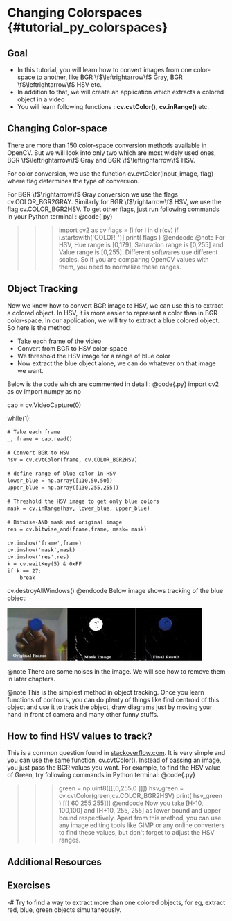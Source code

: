 Changing Colorspaces {#tutorial_py_colorspaces}
====================

Goal
----

-   In this tutorial, you will learn how to convert images from one color-space to another, like
    BGR \f$\leftrightarrow\f$ Gray, BGR \f$\leftrightarrow\f$ HSV etc.
-   In addition to that, we will create an application which extracts a colored object in a video
-   You will learn following functions : **cv.cvtColor()**, **cv.inRange()** etc.

Changing Color-space
--------------------

There are more than 150 color-space conversion methods available in OpenCV. But we will look into
only two which are most widely used ones, BGR \f$\leftrightarrow\f$ Gray and BGR \f$\leftrightarrow\f$ HSV.

For color conversion, we use the function cv.cvtColor(input_image, flag) where flag determines the
type of conversion.

For BGR \f$\rightarrow\f$ Gray conversion we use the flags cv.COLOR_BGR2GRAY. Similarly for BGR
\f$\rightarrow\f$ HSV, we use the flag cv.COLOR_BGR2HSV. To get other flags, just run following
commands in your Python terminal :
@code{.py}
>>> import cv2 as cv
>>> flags = [i for i in dir(cv) if i.startswith('COLOR_')]
>>> print( flags )
@endcode
@note For HSV, Hue range is [0,179], Saturation range is [0,255] and Value range is [0,255].
Different softwares use different scales. So if you are comparing OpenCV values with them, you need
to normalize these ranges.

Object Tracking
---------------

Now we know how to convert BGR image to HSV, we can use this to extract a colored object. In HSV, it
is more easier to represent a color than in BGR color-space. In our application, we will try to extract
a blue colored object. So here is the method:

-   Take each frame of the video
-   Convert from BGR to HSV color-space
-   We threshold the HSV image for a range of blue color
-   Now extract the blue object alone, we can do whatever on that image we want.

Below is the code which are commented in detail :
@code{.py}
import cv2 as cv
import numpy as np

cap = cv.VideoCapture(0)

while(1):

    # Take each frame
    _, frame = cap.read()

    # Convert BGR to HSV
    hsv = cv.cvtColor(frame, cv.COLOR_BGR2HSV)

    # define range of blue color in HSV
    lower_blue = np.array([110,50,50])
    upper_blue = np.array([130,255,255])

    # Threshold the HSV image to get only blue colors
    mask = cv.inRange(hsv, lower_blue, upper_blue)

    # Bitwise-AND mask and original image
    res = cv.bitwise_and(frame,frame, mask= mask)

    cv.imshow('frame',frame)
    cv.imshow('mask',mask)
    cv.imshow('res',res)
    k = cv.waitKey(5) & 0xFF
    if k == 27:
        break

cv.destroyAllWindows()
@endcode
Below image shows tracking of the blue object:

![image](images/frame.jpg)

@note There are some noises in the image. We will see how to remove them in later chapters.

@note This is the simplest method in object tracking. Once you learn functions of contours, you can
do plenty of things like find centroid of this object and use it to track the object, draw diagrams
just by moving your hand in front of camera and many other funny stuffs.

How to find HSV values to track?
--------------------------------

This is a common question found in [stackoverflow.com](http://www.stackoverflow.com). It is very simple and
you can use the same function, cv.cvtColor(). Instead of passing an image, you just pass the BGR
values you want. For example, to find the HSV value of Green, try following commands in Python
terminal:
@code{.py}
>>> green = np.uint8([[[0,255,0 ]]])
>>> hsv_green = cv.cvtColor(green,cv.COLOR_BGR2HSV)
>>> print( hsv_green )
[[[ 60 255 255]]]
@endcode
Now you take [H-10, 100,100] and [H+10, 255, 255] as lower bound and upper bound respectively. Apart
from this method, you can use any image editing tools like GIMP or any online converters to find
these values, but don't forget to adjust the HSV ranges.

Additional Resources
--------------------

Exercises
---------

-#  Try to find a way to extract more than one colored objects, for eg, extract red, blue, green
    objects simultaneously.
